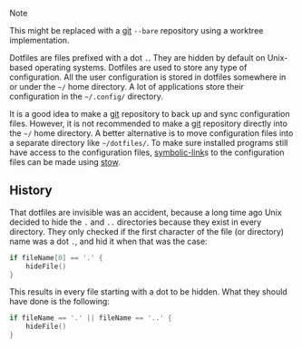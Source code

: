 > [!NOTE]
> This might be replaced with a [git](git.md) `--bare` repository using a worktree implementation.

Dotfiles are files prefixed with a dot `.`.
They are hidden by default on Unix-based operating systems.
Dotfiles are used to store any type of configuration.
All the user configuration is stored in dotfiles somewhere in or under the `~/` home directory.
A lot of applications store their configuration in the `~/.config/` directory.

It is a good idea to make a [git](git.md) repository to back up and sync configuration files.
However, it is not recommended to make a [git](git.md) repository directly into the `~/` home directory.
A better alternative is to move configuration files into a separate directory like `~/dotfiles/`.
To make sure installed programs still have access to the configuration files, [symbolic-link](symbolic-link.md)s to the configuration files can be made using [stow](stow.md).

## History
That dotfiles are invisible was an accident, because a long time ago Unix decided to hide the `.` and `..` directories because they exist in every directory.
They only checked if the first character of the file (or directory) name was a dot `.`, and hid it when that was the case:
```go
if fileName[0] == '.' {
    hideFile()
}
```

This results in every file starting with a dot to be hidden.
What they should have done is the following:
```go
if fileName == '.' || fileName == '..' {
    hideFile()
}
```

